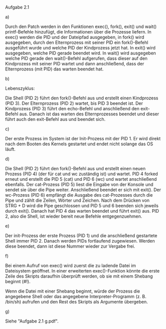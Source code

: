 Aufgabe 2.1

a)

Durch den Patch werden in den Funktionen exec(), fork(), exit() und wait() printf-Befehle hinzufügt, die Informationen über die Prozesse liefern. In exec() werden die PID und der Dateipfad ausgegeben, in fork() wird ausgegeben, durch den Elternprozess mit seiner PID ein fork()-Befehl ausgeführt wurde und welche PID der Kindprozess jetzt hat. In exit() wird ausgegeben, welche PID gerade beendet wird. In wait() wird ausgegeben welche PID gerade den wait()-Befehl aufgerufen, dass dieser auf den Kindprozess mit seiner PID wartet und dann anschließend, dass der Elternprozess (mit PID) das warten beendet hat.



b)

Lebenszyklus:

Die Shell (PID 2) führt den fork()-Befehl aus und erstellt einen Kindprozess (PID 3). Der Elternprozess (PID 2) wartet, bis PID 3 beendet ist. Der Kindprozess (PID 3) führt den echo-Befehl und anschließend den exit-Befehl aus. Danach ist das warten des Elternprozesses beendet und dieser führt auch den exit-Befehl aus und beendet sich.  



c)

Der erste Prozess im System ist der Init-Prozess mit der PID 1. Er wird direkt nach dem Booten des Kernels gestartet und endet nicht solange das OS läuft.
    


d)

Die Shell (PID 2) führt den fork()-Befehl aus und erstellt einen neuen Prozess (PID 4) (der für cat und wc zuständig ist) und wartet. PID 4 forked erneut und erstellt die PID 5 (cat) und PID 6 (wc) und wartet anschließend ebenfalls. Der cat-Prozess (PID 5) liest die Eingabe von der Konsole und sendet sie über die Pipe weiter. Anschließend beendet er sich mit exit(). Der wc-Prozess (PID 6) empfängt die Ausgabe des cat-Prozesses durch die Pipe und zählt die Zeilen, Wörter und Zeichen. Nach dem Drücken von STRG + D wird die Pipe geschlossen und PID 5 und 6 beenden sich jeweils durch exit(). Danach hat PID 4 das warten beendet und führt exit() aus. PID 2, also die Shell, ist wieder bereit neue Befehle entgegenzuehmen.



e)

Der init-Prozess der erste Prozess (PID 1) und die anschließend gestartete Shell immer PID 2. Danach werden PIDs fortlaufend zugewiesen. Werden diese beendet, dann ist diese Nummer wieder zur Vergabe frei.



f)

Bei einem Aufruf von exec() wird zuerst die zu ladende Datei im Dateisystem geöffnet. In einer erweiterten exec()-Funktion könnte die erste Zeile des Skripts daraufhin überprüft werden, ob sie mit einem Shebang beginnt (#!).

Wenn die Datei mit einer Shebang beginnt, würde der Prozess die angegebene Shell oder das angegebene Interpreter-Programm (z. B. /bin/sh) aufrufen und den Rest des Skripts als Argumente übergeben.



g)

Siehe "Aufgabe 2.1 g.pdf".
